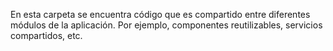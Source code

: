 En esta carpeta se encuentra código que es compartido entre diferentes módulos de la aplicación. Por ejemplo, componentes reutilizables, servicios compartidos, etc.